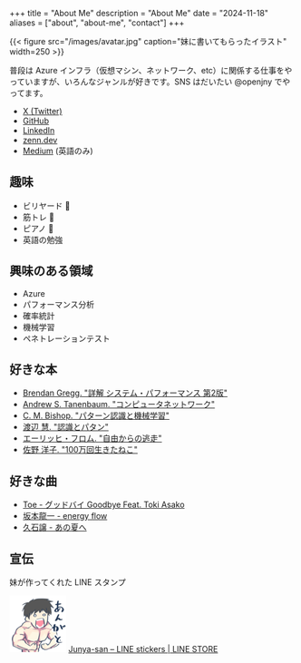 +++
title = "About Me"
description = "About Me"
date = "2024-11-18"
aliases = ["about", "about-me", "contact"]
+++

{{< figure src="/images/avatar.jpg" caption="妹に書いてもらったイラスト" width=250 >}}

普段は Azure インフラ（仮想マシン、ネットワーク、etc）に関係する仕事をやっていますが、いろんなジャンルが好きです。SNS はだいたい @openjny でやってます。

- [X (Twitter)](https://x.com/openjny)
- [GitHub](https://github.com/openjny)
- [LinkedIn](https://www.linkedin.com/in/ja-junya-yamaguchi/)
- [zenn.dev](https://zenn.dev/openjny)
- [Medium](https://medium.com/@openjny) (英語のみ)

## 趣味

- ビリヤード 🎱
- 筋トレ 💪
- ピアノ 🎹
- 英語の勉強

## 興味のある領域

- Azure
- パフォーマンス分析
- 確率統計
- 機械学習
- ペネトレーションテスト

## 好きな本

- [Brendan Gregg. "詳解 システム・パフォーマンス 第2版"](https://www.oreilly.co.jp/books/9784814400072/)
- [Andrew S. Tanenbaum. "コンピュータネットワーク"](https://bookplus.nikkei.com/atcl/catalog/23/03/16/00728/)
- [C. M. Bishop. "パターン認識と機械学習"](https://www.maruzen-publishing.co.jp/item/b294524.html)
- [渡辺 慧. "認識とパタン"](https://www.amazon.co.jp/dp/4004200369/)
- [エーリッヒ・フロム. "自由からの逃走"](https://www.amazon.co.jp/dp/4488006515/)
- [佐野 洋子. "100万回生きたねこ"](https://www.ehonnavi.net/ehon00.asp?no=94&srsltid=AfmBOoqZIuOkXx4EwhaqbrbcDNoTL-6No6FA-zjgT0-sWKgK4ed02K65)

## 好きな曲

- [Toe - グッドバイ Goodbye Feat. Toki Asako](https://www.youtube.com/watch?v=XBzoHdb1-Qw)
- [坂本龍一 - energy flow](https://www.youtube.com/watch?v=90zQT7FnQas)
- [久石譲 - あの夏へ](https://www.youtube.com/watch?v=TK1Ij_-mank)


## 宣伝

妹が作ってくれた LINE スタンプ

![](./line-sticker-junya-san.png)
[Junya-san – LINE stickers | LINE STORE](https://store.line.me/stickershop/product/14157843/en?from=sticker)
